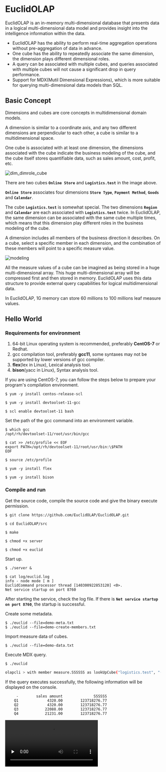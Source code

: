 # EuclidOLAP

EuclidOLAP is an in-memory multi-dimensional database that presents data in a logical multi-dimensional data model and provides insight into the intelligence information within the data.

- EuclidOLAP has the ability to perform real-time aggregation operations without pre-aggregation of data in advance.
- One cube has the ability to repeatedly associate the same dimension, the dimension plays different dimensional roles.
- A query can be associated with multiple cubes, and queries associated with multiple cubes will not cause a significant drop in query performance.
- Support for MDX(Mutil Dimensional Expressions), which is more suitable for querying multi-dimensional data models than SQL.

## Basic Concept

Dimensions and cubes are core concepts in multidimensional domain models.

A dimension is similar to a coordinate axis, and any two different dimensions are perpendicular to each other, a cube is similar to a multidimensional space.

One cube is associated with at least one dimension, the dimensions associated with the cube indicate the business modeling of the cube, and the cube itself stores quantifiable data, such as sales amount, cost, profit, etc.

![dim_dimrole_cube](https://euclidolap-presentations.oss-us-west-1.aliyuncs.com/images/dim_dimrole_cube.png)

There are two cubes **`Online Store`** and **`Logistics.test`** in the image above.

**`Online Store`** associates four dimensions **`Store Type`**, **`Payment Method`**, **`Goods`** and **`Calendar`**.

The cube **`Logistics.test`** is somewhat special. The two dimensions **`Region`** and **`Calendar`** are each associated with **`Logistics.test`** twice. In EuclidOLAP, the same dimension can be associated with the same cube multiple times, which means that this dimension play different roles in the business modeling of the cube.



A dimension includes all members of the business direction it describes. On a cube, select a specific member in each dimension, and the combination of these members will point to a specific measure value.

![modeling](https://euclidolap-presentations.oss-us-west-1.aliyuncs.com/images/modeling.png)

All the measure values of a cube can be imagined as being stored in a huge multi-dimensional array. This huge multi-dimensional array will be compressed first and then stored in memory. EuclidOLAP uses this data structure to provide external query capabilities for logical multidimensional data.

In EuclidOLAP, 1G memory can store 60 millions to 100 millions leaf measure values.



## Hello World

### Requirements for environment

1. 64-bit Linux operating system is recommended, preferably **CentOS-7** or Redhat.
2. gcc compilation tool, preferably **gcc11**, some syntaxes may not be supported by lower versions of gcc compiler.
3. **flex**(lex in Linux), Lexical analysis tool.
4. **bison**(yacc in Linux), Syntax analysis tool.



If you are using CentOS-7, you can follow the steps below to prepare your program's compilation environment.

```shell
$ yum -y install centos-release-scl

$ yum -y install devtoolset-11-gcc

$ scl enable devtoolset-11 bash
```

Set the path of the gcc command into an environment variable.

```shell
$ which gcc
/opt/rh/devtoolset-11/root/usr/bin/gcc

$ cat >> /etc/profile << EOF
export PATH=/opt/rh/devtoolset-11/root/usr/bin:\$PATH
EOF

$ source /etc/profile
```

```shell
$ yum -y install flex

$ yum -y install bison
```



### Compile and run

Get the source code, compile the source code and give the binary execute permission.

```shell
$ git clone https://github.com/EuclidOLAP/EuclidOLAP.git

$ cd EuclidOLAP/src

$ make

$ chmod +x server

$ chmod +x euclid
```



Start up.

```shell
$ ./server &

$ cat log/euclid.log 
info - node mode [ m ]
EuclidCommand processor thread [140300922853120] <0>.
Net service startup on port 8760
```

After starting the service, check the log file. If there is **`Net service startup on port 8760`**, the startup is successful.



Create some metadata.

```shell
$ ./euclid --file=demo-meta.txt
$ ./euclid --file=demo-create-members.txt
```



Import measure data of cubes.

```shell
$ ./euclid --file=demo-data.txt
```



Execute MDX query.

```shell
$ ./euclid
```

```sh
olapcli > with member measure.SSSSSS as lookUpCube("logistics.test", "(measure.cost)") select {(measure.[sales amount]), (measure.SSSSSS)} on 0, children(Calendar.[ALL].[2021]) on 1 from [Online Store] ;
```



If the query executes successfully, the following information will be displayed on the console.

```
	 -        sales amount              SSSSSS
	Q1             4320.00        123718276.77
	Q2             4320.00        123718276.77
	Q3            22088.00        123718276.77
	Q4            21231.00        123718276.77
```

<video id="video" controls="" preload="none" poster="">
      <source id="mp4" src="https://euclidolap-presentations.oss-us-west-1.aliyuncs.com/videos/olapweb.mp4" type="video/mp4">
</videos>
